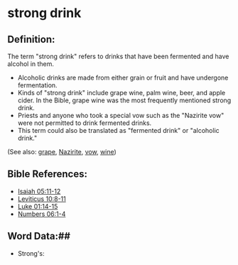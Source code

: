 # strong drink #

## Definition: ##

The term "strong drink" refers to drinks that have been fermented and have alcohol in them.

* Alcoholic drinks are made from either grain or fruit and have undergone fermentation.
* Kinds of "strong drink" include grape wine, palm wine, beer, and apple cider. In the Bible, grape wine was the most frequently mentioned strong drink.
* Priests and anyone who took a special vow such as the "Nazirite vow" were not permitted to drink fermented drinks.
* This term could also be translated as "fermented drink" or "alcoholic drink."

(See also: [grape](../other/grape.md), [Nazirite](../other/nazirite.md), [vow](../kt/vow.md), [wine](../other/wine.md))

## Bible References: ##

* [Isaiah 05:11-12](rc://en/tn/help/isa/05/11)
* [Leviticus 10:8-11](rc://en/tn/help/lev/10/08)
* [Luke 01:14-15](rc://en/tn/help/luk/01/14)
* [Numbers 06:1-4](rc://en/tn/help/num/06/01)

## Word Data:##

* Strong's: 

